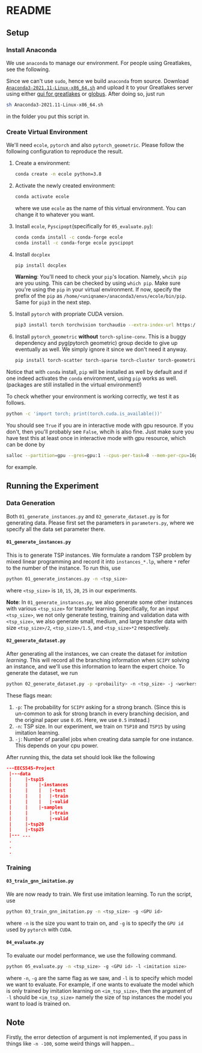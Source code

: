# README

## Setup

### Install Anaconda

We use `anaconda` to manage our environment. For people using Greatlakes, see the following. 

Since we can't use `sudo`, hence we build `anaconda` from source. Download [`Anaconda3-2021.11-Linux-x86_64.sh`](https://repo.anaconda.com/archive/Anaconda3-2021.11-Linux-x86_64.sh) and upload it to your Greatlakes server using either [gui for greatlakes](https://greatlakes.arc-ts.umich.edu/pun/sys/dashboard) or [globus](https://www.globus.org/). After doing so, just run 

```bash
sh Anaconda3-2021.11-Linux-x86_64.sh
```

in the folder you put this script in.

### Create Virtual Environment

We'll need `ecole`, `pytorch` and also `pytorch_geometric`. Please follow the following configuration to reproduce the result. 

1. Create a environment:

   ```bash
   conda create -n ecole python=3.8
   ```

2. Activate the newly created environment:

   ```bash
   conda activate ecole
   ```

   where we use `ecole` as the name of this virtual environment. You can change it to whatever you want. 

3. Install `ecole`, `Pyscipopt`(specifically for `05_evaluate.py`):

   ```bash
   conda conda install -c conda-forge ecole
   conda install -c conda-forge ecole pyscipopt
   ```

4. Install `docplex` 

   ```bash
   pip install docplex
   ```

   **Warning**: You'll need to check your `pip`'s location. Namely, `whcih pip` are you using. This can be checked by using `which pip`. Make sure you're using the `pip` in your virtual environment. If now, specify the prefix of the `pip` as `/home/<uniqname>/anaconda3/envs/ecole/bin/pip`. Same for `pip3` in the next step.

5. Install `pytorch` with propriate CUDA version.

   ```bash
   pip3 install torch torchvision torchaudio --extra-index-url https://download.pytorch.org/whl/cu113
   ```

6. Install `pytorch_geometric` **without** `torch-spline-conv`. This is a buggy dependency and pyg(pytorch geometric) group decide to give up eventually as well. We simply ignore it since we don't need it anyway. 

   ```bash
   pip install torch-scatter torch-sparse torch-cluster torch-geometric -f https://data.pyg.org/whl/torch-1.11.0+cu113.html
   ```

Notice that with `conda` install, `pip` will be installed as well by default and if one indeed activates the `conda` environment, using `pip` works as well. (packages are still installed in the virtual environment!)

To check whether your environment is working correctly, we test it as follows.

```bash
python -c 'import torch; print(torch.cuda.is_available())'
```

You should see `True` if you are in interactive mode with gpu resource. If you don't, then you'll probably see `False`, whcih is also fine. Just make sure you have test this at least once in interactive mode with gpu resource, which can be done by 

```bash
salloc --partition=gpu --gres=gpu:1 --cpus-per-task=8 --mem-per-cpu=16gb --account=<account> --time=1-00:00:00
```

for example.

## Running the Experiment

### Data Generation

Both `01_generate_instances.py` and `02_generate_dataset.py` is for generating data. Please first set the parameters in `parameters.py`, where we specify all the data set parameter there.

#### `01_generate_instances.py`

This is to generate TSP instances. We formulate a random TSP problem by mixed linear programming and record it into `instances_*.lp`, where `*` refer to the number of the instance. To run this, use 

```bash
python 01_generate_instances.py -n <tsp_size>
```

where `<tsp_size>` is `10`, `15`, `20`, `25` in our experiments. 

**Note**: In `01_generate_instances.py`, we also generate some other instances with various `<tsp_size>` for transfer learning. Specifically, for an input `<tsp_size>`, we not only generate testing, training and validation data with `<tsp_size>`, we also generate small, medium, and large transfer data with size `<tsp_size>/2`, `<tsp_size>/1.5`, and `<tsp_size>*2` respectively.

#### `02_generate_dataset.py`

After generating all the instances, we can create the dataset for *imitation learning*. This will record all the branching information when `SCIPY` solving an instance, and we'll use this information to learn the expert choice. To generate the dataset, we run 

```bash
python 02_generate_dataset.py -p <probaility> -n <tsp_size> -j <workers>
```

These flags mean: 

1. `-p`: The probability for `SCIPY` asking for a strong branch. (Since this is un-common to ask for strong branch in every branching decision, and the original paper use `0.05`. Here, we use `0.5` instead.)
2. `-n`: TSP size. In our experiment, we train on `TSP10` and `TSP15` by using imitation learning. 
3. `-j`: Number of parallel jobs when creating data sample for one instance. This depends on your cpu power.

After running this, the data set should look like the following

```json
---EECS545-Project
 |---data
 |     |-tsp15
 |     |    |-instances
 |     |    |   |-test
 |     |    |   |-train
 |     |    |   |-valid
 |     |    |-samples
 |     |        |-train
 |     |        |-valid
 |     |-tsp20
 |     |-tsp25
 |--- ...
 .
 .
 .
```

### Training

#### `03_train_gnn_imitation.py`

We are now ready to train. We first use imitation learning. To run the script, use 

```bash
python 03_train_gnn_imitation.py -n <tsp_size> -g <GPU id>
```

where `-n` is the size you want to train on, and `-g` is to specify the `GPU id` used by `pytorch` with `CUDA`. 

#### `04_evaluate.py`

To evaluate our model performance, we use the following command. 

```bash
python 05_evaluate.py -n <tsp_size> -g <GPU id> -l <imitation size>
```

where `-n`, `-g` are the same flag as we saw, and `-l` is to specify which model we want to evaluate. For example, if one wants to evaluate the model which is only trained by imitation learning on `<im_tsp_size>`, then the argument of `-l` should be `<im_tsp_size>` namely the size of tsp instances the model you want to load is trained on. 

## Note

Firstly, the error detection of argument is not implemented, if you pass in things like `-n -100`, some weird things will happen...

